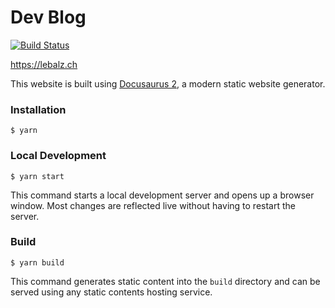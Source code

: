 # Dev Blog

[![Build Status](https://drone.gbsl.website/api/badges/lebalz/blog/status.svg)](https://drone.gbsl.website/lebalz/blog)

https://lebalz.ch

This website is built using [Docusaurus 2](https://docusaurus.io/), a modern static website generator.

### Installation

```
$ yarn
```

### Local Development

```
$ yarn start
```

This command starts a local development server and opens up a browser window. Most changes are reflected live without having to restart the server.

### Build

```
$ yarn build
```

This command generates static content into the `build` directory and can be served using any static contents hosting service.
